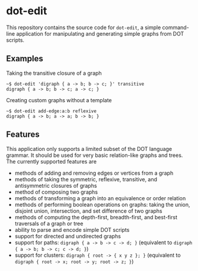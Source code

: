 # dot-edit

This repository contains the source code for `dot-edit`, a simple command-line application for manipulating and generating simple graphs from DOT scripts.

## Examples

Taking the transitive closure of a graph
```
~$ dot-edit 'digraph { a -> b; b -> c; }' transitive
digraph { a -> b; b -> c; a -> c; }
```

Creating custom graphs without a template
```
~$ dot-edit add-edge:a:b reflexive
digraph { a -> b; a -> a; b -> b; }
```

## Features

This application only supports a limited subset of the DOT language grammar. It should be used for very basic relation-like graphs and trees. The currently supported features are
 - methods of adding and removing edges or vertices from a graph
 - methods of taking the symmetric, reflexive, transitive, and antisymmetric closures of graphs
 - method of composing two graphs
 - methods of transforming a graph into an equivalence or order relation
 - methods of performing boolean operations on graphs: taking the union, disjoint union, intersection, and set difference of two graphs
 - methods of computing the depth-first, breadth-first, and best-first traversals of a graph or tree
 - ability to parse and encode simple DOT scripts
 - support for directed and undirected graphs
 - support for paths: `digraph { a -> b -> c -> d; }` (equivalent to `digraph { a -> b; b -> c; c -> d; }`)
 - support for clusters: `digraph { root -> { x y z }; }` (equivalent to `digraph { root -> x; root -> y; root -> z; }`)

